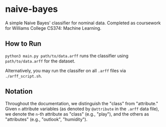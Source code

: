 # naive-bayes
A simple Naive Bayes' classifier for nominal data. Completed as coursework for Williams College
CS374: Machine Learning.

## How to Run

`python3 main.py path/to/data.arff` runs the classifier using `path/to/data.arff`
for the dataset.

Alternatively, you may run the classifer on all `.arff` files via
`./arff_script.sh`.

## Notation

Throughout the documentation, we distinguish the "class" from "attribute." Given
`n` attribute variables (as denoted by `@attribute` in the `.arff` data file),
we denote the `n`-th attribute as "class" (e.g., "play"), and the others as
"attributes" (e.g., "outlook", "humidity").
